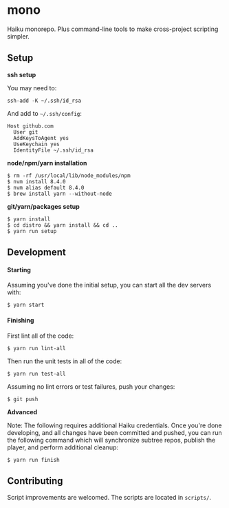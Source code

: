 # mono

Haiku monorepo. Plus command-line tools to make cross-project scripting simpler.

## Setup

**ssh setup**

You may need to:

    ssh-add -K ~/.ssh/id_rsa

And add to `~/.ssh/config`:

    Host github.com
      User git
      AddKeysToAgent yes
      UseKeychain yes
      IdentityFile ~/.ssh/id_rsa

**node/npm/yarn installation**

    $ rm -rf /usr/local/lib/node_modules/npm
    $ nvm install 8.4.0
    $ nvm alias default 8.4.0
    $ brew install yarn --without-node

**git/yarn/packages setup**

    $ yarn install
    $ cd distro && yarn install && cd ..
    $ yarn run setup

## Development

#### Starting

Assuming you've done the initial setup, you can start all the dev servers with:

    $ yarn start

#### Finishing

First lint all of the code:

    $ yarn run lint-all

Then run the unit tests in all of the code:

    $ yarn run test-all

Assuming no lint errors or test failures, push your changes:

    $ git push

**Advanced**

Note: The following requires additional Haiku credentials. Once you're done developing, and all changes have been committed and pushed, you can run the following command which will synchronize subtree repos, publish the player, and perform additional cleanup:

    $ yarn run finish

## Contributing

Script improvements are welcomed. The scripts are located in `scripts/`.
